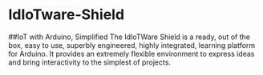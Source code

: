 # IdIoTware-Shield
##IoT with Arduino, Simplified
The IdIoTWare Shield is a ready, out of the box, easy to use, superbly engineered, highly integrated, learning platform for Arduino. 
It provides an extremely flexible environment to express ideas and bring interactivity to the simplest of projects.
